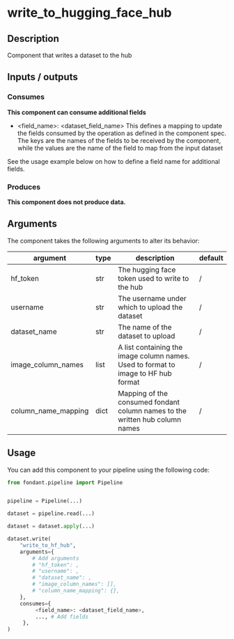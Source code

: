 # write_to_hugging_face_hub

<a id="write_to_hugging_face_hub#description"></a>
## Description
Component that writes a dataset to the hub

<a id="write_to_hugging_face_hub#inputs_outputs"></a>
## Inputs / outputs 

<a id="write_to_hugging_face_hub#consumes"></a>
### Consumes 

**This component can consume additional fields**
- <field_name>: <dataset_field_name>
This defines a mapping to update the fields consumed by the operation as defined in the component spec.
The keys are the names of the fields to be received by the component, while the values are 
the name of the field to map from the input dataset

See the usage example below on how to define a field name for additional fields.




<a id="write_to_hugging_face_hub#produces"></a>  
### Produces 


**This component does not produce data.**

<a id="write_to_hugging_face_hub#arguments"></a>
## Arguments

The component takes the following arguments to alter its behavior:

| argument | type | description | default |
| -------- | ---- | ----------- | ------- |
| hf_token | str | The hugging face token used to write to the hub | / |
| username | str | The username under which to upload the dataset | / |
| dataset_name | str | The name of the dataset to upload | / |
| image_column_names | list | A list containing the image column names. Used to format to image to HF hub format | / |
| column_name_mapping | dict | Mapping of the consumed fondant column names to the written hub column names | / |

<a id="write_to_hugging_face_hub#usage"></a>
## Usage 

You can add this component to your pipeline using the following code:

```python
from fondant.pipeline import Pipeline


pipeline = Pipeline(...)

dataset = pipeline.read(...)

dataset = dataset.apply(...)

dataset.write(
    "write_to_hf_hub",
    arguments={
        # Add arguments
        # "hf_token": ,
        # "username": ,
        # "dataset_name": ,
        # "image_column_names": [],
        # "column_name_mapping": {},
    },
    consumes={
         <field_name>: <dataset_field_name>,
         ..., # Add fields
     },
)
```


